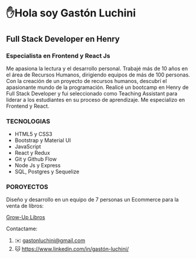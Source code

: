 
# ✋Hola soy Gastón Luchini
## Full Stack Developer en Henry
### Especialista en Frontend y React Js


Me apasiona la lectura y el desarrollo personal. Trabajé más de 10 años en el área de Recursos Humanos, dirigiendo equipos de más de 100 personas. Con la creación de un proyecto de recursos humanos, descubrí el apasionante mundo de la programación. Realicé un bootcamp en Henry de Full Stack Developer y fui seleccionado como Teaching Assistant para liderar a los estudiantes en su proceso de aprendizaje. Me especializo en Frontend y React. 

### TECNOLOGIAS
* HTML5 y CSS3
* Bootstrap y Material UI
* JavaScript
* React y Redux
* Git y Github Flow
* Node Js y Express
* SQL, Postgres y Sequelize

### POROYECTOS
Diseño y desarrollo en un equipo de 7 personas un Ecommerce para la venta de libros:

[Grow-Up Libros](https://e-commerce-books.vercel.app/home/ "Ecommerce")

Contactame:

1. ✉️ gastonluchini@gmail.com
2. 🐱 https://www.linkedin.com/in/gastón-luchini/ 